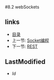 #8.2 webSockets
## links
   * [目录](<preface.md>)
   * 上一节: [Socket编程](<8.1.md>)
   * 下一节: [REST](<8.3.md>)

## LastModified 
   * $Id$